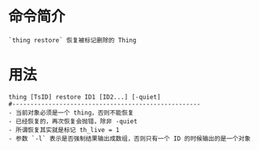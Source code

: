 # 命令简介 

    `thing restore` 恢复被标记删除的 Thing
    
# 用法

    thing [TsID] restore ID1 [ID2...] [-quiet]
    #----------------------------------------------------
    - 当前对象必须是一个 thing，否则不能恢复
    - 已经恢复的，再次恢复会抛错，除非 -quiet
    - 所谓恢复其实就是标记 th_live = 1
    - 参数 `-l` 表示是否强制结果输出成数组，否则只有一个 ID 的时候输出的是一个对象
